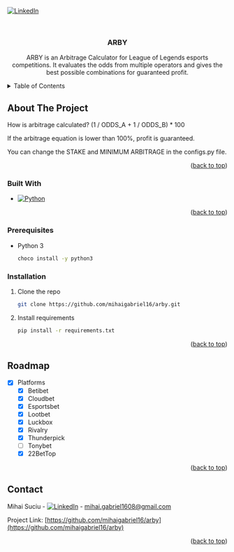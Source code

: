 <!-- Improved compatibility of back to top link: See: https://github.com/othneildrew/Best-README-Template/pull/73 -->
<a name="readme-top"></a>
<!--
*** Thanks for checking out the Best-README-Template. If you have a suggestion
*** that would make this better, please fork the repo and create a pull request
*** or simply open an issue with the tag "enhancement".
*** Don't forget to give the project a star!
*** Thanks again! Now go create something AMAZING! :D
-->



<!-- PROJECT SHIELDS -->
<!--
*** I'm using markdown "reference style" links for readability.
*** Reference links are enclosed in brackets [ ] instead of parentheses ( ).
*** See the bottom of this document for the declaration of the reference variables
*** for contributors-url, forks-url, etc. This is an optional, concise syntax you may use.
*** https://www.markdownguide.org/basic-syntax/#reference-style-links
-->
[![LinkedIn][linkedin-shield]][linkedin-url]

<!-- PROJECT LOGO -->
<br />
<div align="center">
<h3 align="center">ARBY</h3>
  <p align="center">
    ARBY is an Arbitrage Calculator for League of Legends esports competitions.
    It evaluates the odds from multiple operators and gives the best possible combinations for guaranteed profit.
  </p>
</div>



<!-- TABLE OF CONTENTS -->
<details>
  <summary>Table of Contents</summary>
  <ol>
    <li>
      <a href="#about-the-project">About The Project</a>
      <ul>
        <li><a href="#built-with">Built With</a></li>
      </ul>
    </li>
    <li>
      <a href="#getting-started">Getting Started</a>
      <ul>
        <li><a href="#prerequisites">Prerequisites</a></li>
        <li><a href="#installation">Installation</a></li>
      </ul>
    </li>
    <li><a href="#roadmap">Roadmap</a></li>
    <li><a href="#contributing">Contributing</a></li>
    <li><a href="#contact">Contact</a></li>
  </ol>
</details>



<!-- ABOUT THE PROJECT -->
## About The Project

<p>How is arbitrage calculated? (1 / ODDS_A + 1 / ODDS_B) * 100</p>
<p>If the arbitrage equation is lower than 100%, profit is guaranteed.</p>
<p>You can change the STAKE and MINIMUM ARBITRAGE in the configs.py file.</p>

<p align="right">(<a href="#readme-top">back to top</a>)</p>



### Built With

* [![Python][Python.org]][Python-url]

<p align="right">(<a href="#readme-top">back to top</a>)</p>



<!-- GETTING STARTED -->
### Prerequisites

* Python 3
  ```sh
  choco install -y python3
  ```

### Installation

1. Clone the repo
   ```sh
   git clone https://github.com/mihaigabriel16/arby.git
   ```
2. Install requirements
   ```sh
   pip install -r requirements.txt
   ```


<p align="right">(<a href="#readme-top">back to top</a>)</p>

<!-- ROADMAP -->
## Roadmap

- [x] Platforms
    - [x] Betibet
    - [x] Cloudbet
    - [x] Esportsbet
    - [x] Lootbet
    - [x] Luckbox
    - [x] Rivalry
    - [x] Thunderpick
    - [ ] Tonybet 
    - [x] 22BetTop
<p align="right">(<a href="#readme-top">back to top</a>)</p>


<!-- CONTACT -->
## Contact

Mihai Suciu - [![LinkedIn][linkedin-shield]][linkedin-url] - mihai.gabriel1608@gmail.com

Project Link: [https://github.com/mihaigabriel16/arby](https://github.com/mihaigabriel16/arby)

<p align="right">(<a href="#readme-top">back to top</a>)</p>


<!-- MARKDOWN LINKS & IMAGES -->
<!-- https://www.markdownguide.org/basic-syntax/#reference-style-links -->
[linkedin-shield]: https://img.shields.io/badge/-LinkedIn-black.svg?style=for-the-badge&logo=linkedin&colorB=555
[linkedin-url]: https://linkedin.com/in/mihai-suciu-630685139
[Python.org]: https://img.shields.io/badge/Python-20232A?style=for-the-badge&logo=python&logoColor=61DAFB
[Python-url]: https://python.org/

